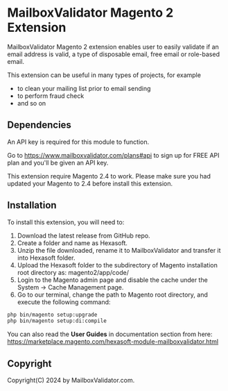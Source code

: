 # MailboxValidator Magento 2 Extension

MailboxValidator Magento 2 extension enables user to easily validate if an email address is valid, a type of disposable email, free email or role-based email.

This extension can be useful in many types of projects, for example

- to clean your mailing list prior to email sending
- to perform fraud check
- and so on

## Dependencies

An API key is required for this module to function.

Go to https://www.mailboxvalidator.com/plans#api to sign up for FREE API plan and you'll be given an API key.

This extension require Magento 2.4 to work. Please make sure you had updated your Magento to 2.4 before install this extension.

## Installation

To install this extension, you will need to:

1. Download the latest release from GitHub repo.
2. Create a folder and name as Hexasoft.
3. Unzip the file downloaded, rename it to MailboxValidator and transfer it into Hexasoft folder.
4. Upload the Hexasoft folder to the subdirectory of Magento installation root directory as: magento2/app/code/
5. Login to the Magento admin page and disable the cache under the System -> Cache Management page.
6. Go to our terminal, change the path to Magento root directory, and execute the following command: 
```bash
php bin/magento setup:upgrade
php bin/magento setup:di:compile
```

You can also read the **User Guides** in documentation section from here: https://marketplace.magento.com/hexasoft-module-mailboxvalidator.html

## Copyright

Copyright(C) 2024 by MailboxValidator.com.
